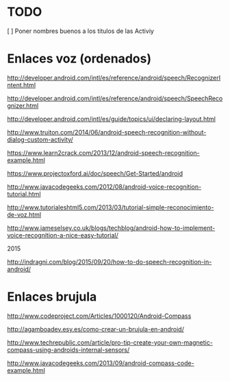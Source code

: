 # TODO

[ ] Poner nombres buenos a los titulos de las Activiy

# Enlaces voz (ordenados)

http://developer.android.com/intl/es/reference/android/speech/RecognizerIntent.html

http://developer.android.com/intl/es/reference/android/speech/SpeechRecognizer.html

http://developer.android.com/intl/es/guide/topics/ui/declaring-layout.html

http://www.truiton.com/2014/06/android-speech-recognition-without-dialog-custom-activity/

https://www.learn2crack.com/2013/12/android-speech-recognition-example.html

https://www.projectoxford.ai/doc/speech/Get-Started/android

http://www.javacodegeeks.com/2012/08/android-voice-recognition-tutorial.html

http://www.tutorialeshtml5.com/2013/03/tutorial-simple-reconocimiento-de-voz.html

http://www.jameselsey.co.uk/blogs/techblog/android-how-to-implement-voice-recognition-a-nice-easy-tutorial/

2015

http://indragni.com/blog/2015/09/20/how-to-do-speech-recognition-in-android/

# Enlaces brujula

http://www.codeproject.com/Articles/1000120/Android-Compass

http://agamboadev.esy.es/como-crear-un-brujula-en-android/

http://www.techrepublic.com/article/pro-tip-create-your-own-magnetic-compass-using-androids-internal-sensors/

http://www.javacodegeeks.com/2013/09/android-compass-code-example.html